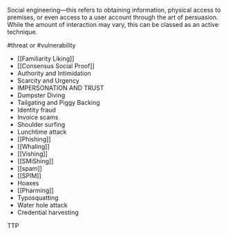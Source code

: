 Social engineering—this refers to obtaining information, physical access to premises, or even access to a user account through the art of persuasion. While the amount of interaction may vary, this can be classed as an active technique.

#threat  or #vulnerability 
+ [[Familiarity Liking]]
+ [[Consensus Social Proof]]
+ Authority and Intimidation
+ Scarcity and Urgency
+ IMPERSONATION AND TRUST
+ Dumpster Diving
+ Tailgating and Piggy Backing
+ Identity fraud
+ Invoice scams
+ Shoulder surfing
+ Lunchtime attack
+ [[Phishing]]
+ [[Whaling]]
+ [[Vishing]]
+ [[SMiShing]]
+ [[spam]]
+ [[SPIM]]
+ Hoaxes
+ [[Pharming]]
+ Typosquatting
+ Water hole attack
+ Credential harvesting

TTP